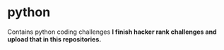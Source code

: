 # python
Contains python coding challenges
<b>I finish hacker rank challenges and upload that in this repositories.</b>

 

